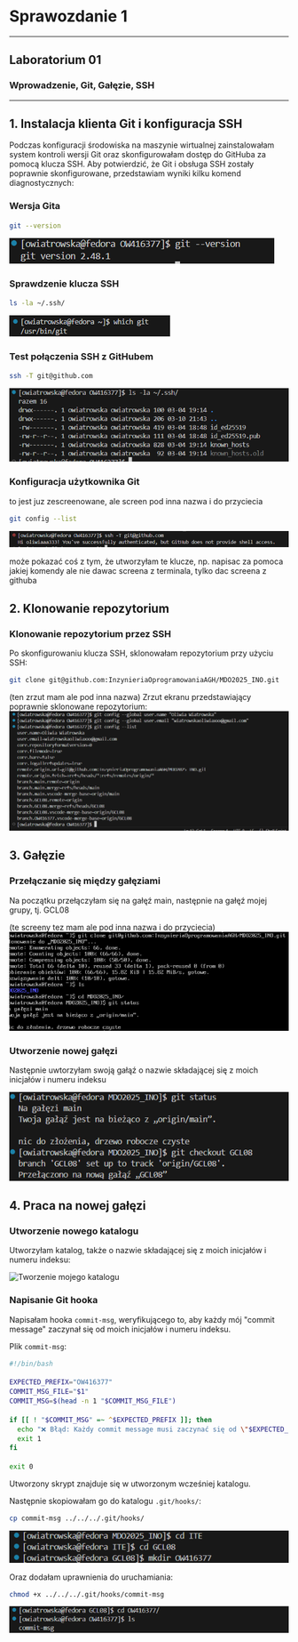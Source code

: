 # Sprawozdanie 1


---


## **Laboratorium 01**

### **Wprowadzenie, Git, Gałęzie, SSH**


---

## **1. Instalacja klienta Git i konfiguracja SSH**
Podczas konfiguracji środowiska na maszynie wirtualnej zainstalowałam system kontroli wersji Git oraz skonfigurowałam dostęp do GitHuba za pomocą klucza SSH. Aby potwierdzić, że Git i obsługa SSH zostały poprawnie skonfigurowane, przedstawiam wyniki kilku komend diagnostycznych:

### Wersja Gita

```bash
git --version
```
![Wersja Gita](zrzuty_ekranu1/zrzut1.png)

### Sprawdzenie klucza SSH

```bash
ls -la ~/.ssh/
```
![Sprawdzenie klucza SSH](zrzuty_ekranu1/zrzut2.png)

### Test połączenia SSH z GitHubem

```bash
ssh -T git@github.com
```
![Test połączenia SSH z GitHubem](zrzuty_ekranu1/zrzut3.png)

### Konfiguracja użytkownika Git
to jest juz zescreenowane, ale screen pod inna nazwa i do przyciecia

```bash
git config --list
```

![Konfiguracja użytkownika Git](zrzuty_ekranu1/zrzut4.png)

może pokazać coś z tym, że utworzyłam te klucze, np. napisac za pomoca jakiej komendy ale nie dawac screena z terminala, tylko dac screena z githuba

## **2. Klonowanie repozytorium**

### Klonowanie repozytorium przez SSH

Po skonfigurowaniu klucza SSH, sklonowałam repozytorium przy użyciu SSH:

```bash
git clone git@github.com:InzynieriaOprogramowaniaAGH/MDO2025_INO.git
```
(ten zrzut mam ale pod inna nazwa)
Zrzut ekranu przedstawiający poprawnie sklonowane repozytorium:
![Klonowanie repozytorium](zrzuty_ekranu1/zrzut5.png)


## **3. Gałęzie**

### Przełączanie się między gałęziami
Na początku przełączyłam się na gałęź main, następnie na gałęź mojej grupy, tj. GCL08

(te screeny tez mam ale pod inna nazwa i do przyciecia)
![Przełączenie na gałęź main i gałęź grupy](zrzuty_ekranu1/zrzut6.png)

### Utworzenie nowej gałęzi
Następnie uwtorzyłam swoją gałąź o nazwie składającej się z moich inicjałów i numeru indeksu

![Tworzenie mojej gałęzi](zrzuty_ekranu1/zrzut7.png)

## **4. Praca na nowej gałęzi**

### Utworzenie nowego katalogu
Utworzyłam katalog, także o nazwie składającej się z moich inicjałów i numeru indeksu:

![Tworzenie mojego katalogu](zrzuty_ekranu/zrzut8.png)

### Napisanie Git hooka
Napisałam hooka `commit-msg`, weryfikującego to, aby każdy mój "commit message" zaczynał się od moich inicjałów i numeru indeksu.

Plik `commit-msg`:

```bash
#!/bin/bash

EXPECTED_PREFIX="OW416377"
COMMIT_MSG_FILE="$1"
COMMIT_MSG=$(head -n 1 "$COMMIT_MSG_FILE")

if [[ ! "$COMMIT_MSG" =~ ^$EXPECTED_PREFIX ]]; then
  echo "❌ Błąd: Każdy commit message musi zaczynać się od \"$EXPECTED_PREFIX\""
  exit 1
fi

exit 0
```
Utworzony skrypt znajduje się w utworzonym wcześniej katalogu.

Następnie skopiowałam go do katalogu `.git/hooks/`:

```bash
cp commit-msg ../../../.git/hooks/
```
![Komenda kopiowania skryptu](zrzuty_ekranu1/zrzut9.png)


Oraz dodałam uprawnienia do uruchamiania:

```bash
chmod +x ../../../.git/hooks/commit-msg
```

![Komenda nadawania uprawnień](zrzuty_ekranu1/zrzut10.png)

